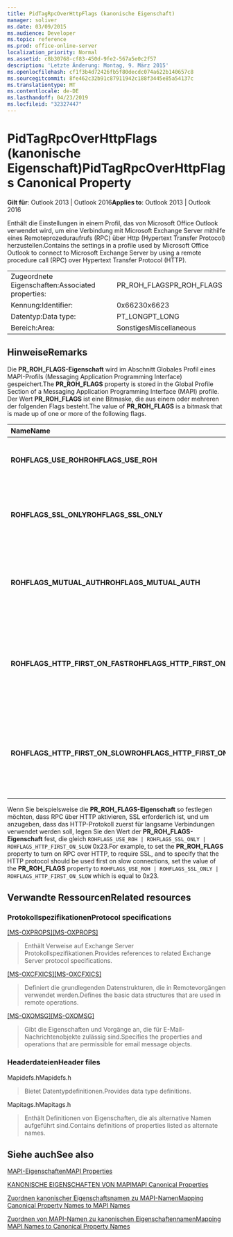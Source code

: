 ```yaml
---
title: PidTagRpcOverHttpFlags (kanonische Eigenschaft)
manager: soliver
ms.date: 03/09/2015
ms.audience: Developer
ms.topic: reference
ms.prod: office-online-server
localization_priority: Normal
ms.assetid: c8b30768-cf83-450d-9fe2-567a5e0c2f57
description: 'Letzte Änderung: Montag, 9. März 2015'
ms.openlocfilehash: cf1f3b4d72426fb5f80decdc074a622b140657c8
ms.sourcegitcommit: 8fe462c32b91c87911942c188f3445e85a54137c
ms.translationtype: MT
ms.contentlocale: de-DE
ms.lasthandoff: 04/23/2019
ms.locfileid: "32327447"
---
```

# <a name="pidtagrpcoverhttpflags-canonical-property"></a><span data-ttu-id="2a77e-103">PidTagRpcOverHttpFlags (kanonische Eigenschaft)</span><span class="sxs-lookup"><span data-stu-id="2a77e-103">PidTagRpcOverHttpFlags Canonical Property</span></span>

  
  
<span data-ttu-id="2a77e-104">**Gilt für**: Outlook 2013 | Outlook 2016</span><span class="sxs-lookup"><span data-stu-id="2a77e-104">**Applies to**: Outlook 2013 | Outlook 2016</span></span> 
  
<span data-ttu-id="2a77e-105">Enthält die Einstellungen in einem Profil, das von Microsoft Office Outlook verwendet wird, um eine Verbindung mit Microsoft Exchange Server mithilfe eines Remoteprozeduraufrufs (RPC) über Http (Hypertext Transfer Protocol) herzustellen.</span><span class="sxs-lookup"><span data-stu-id="2a77e-105">Contains the settings in a profile used by Microsoft Office Outlook to connect to Microsoft Exchange Server by using a remote procedure call (RPC) over Hypertext Transfer Protocol (HTTP).</span></span>
  
|||
|:-----|:-----|
|<span data-ttu-id="2a77e-106">Zugeordnete Eigenschaften:</span><span class="sxs-lookup"><span data-stu-id="2a77e-106">Associated properties:</span></span>  <br/> |<span data-ttu-id="2a77e-107">PR_ROH_FLAGS</span><span class="sxs-lookup"><span data-stu-id="2a77e-107">PR_ROH_FLAGS</span></span>  <br/> |
|<span data-ttu-id="2a77e-108">Kennung:</span><span class="sxs-lookup"><span data-stu-id="2a77e-108">Identifier:</span></span>  <br/> |<span data-ttu-id="2a77e-109">0x6623</span><span class="sxs-lookup"><span data-stu-id="2a77e-109">0x6623</span></span>  <br/> |
|<span data-ttu-id="2a77e-110">Datentyp:</span><span class="sxs-lookup"><span data-stu-id="2a77e-110">Data type:</span></span>  <br/> |<span data-ttu-id="2a77e-111">PT_LONG</span><span class="sxs-lookup"><span data-stu-id="2a77e-111">PT_LONG</span></span>  <br/> |
|<span data-ttu-id="2a77e-112">Bereich:</span><span class="sxs-lookup"><span data-stu-id="2a77e-112">Area:</span></span>  <br/> |<span data-ttu-id="2a77e-113">Sonstiges</span><span class="sxs-lookup"><span data-stu-id="2a77e-113">Miscellaneous</span></span>  <br/> |
   
## <a name="remarks"></a><span data-ttu-id="2a77e-114">Hinweise</span><span class="sxs-lookup"><span data-stu-id="2a77e-114">Remarks</span></span>

<span data-ttu-id="2a77e-115">Die **PR_ROH_FLAGS-Eigenschaft** wird im Abschnitt Globales Profil eines MAPI-Profils (Messaging Application Programming Interface) gespeichert.</span><span class="sxs-lookup"><span data-stu-id="2a77e-115">The **PR_ROH_FLAGS** property is stored in the Global Profile Section of a Messaging Application Programming Interface (MAPI) profile.</span></span> <span data-ttu-id="2a77e-116">Der Wert **PR_ROH_FLAGS** ist eine Bitmaske, die aus einem oder mehreren der folgenden Flags besteht.</span><span class="sxs-lookup"><span data-stu-id="2a77e-116">The value of **PR_ROH_FLAGS** is a bitmask that is made up of one or more of the following flags.</span></span> 
  
|<span data-ttu-id="2a77e-117">**Name**</span><span class="sxs-lookup"><span data-stu-id="2a77e-117">**Name**</span></span>|<span data-ttu-id="2a77e-118">**Wert**</span><span class="sxs-lookup"><span data-stu-id="2a77e-118">**Value**</span></span>|<span data-ttu-id="2a77e-119">**Beschreibung**</span><span class="sxs-lookup"><span data-stu-id="2a77e-119">**Description**</span></span>|
|:-----|:-----|:-----|
|<span data-ttu-id="2a77e-120">**ROHFLAGS_USE_ROH**</span><span class="sxs-lookup"><span data-stu-id="2a77e-120">**ROHFLAGS_USE_ROH**</span></span> <br/> |<span data-ttu-id="2a77e-121">0x1</span><span class="sxs-lookup"><span data-stu-id="2a77e-121">0x1</span></span>  <br/> |<span data-ttu-id="2a77e-122">Verbinden der Exchange Server RPC über HTTP.</span><span class="sxs-lookup"><span data-stu-id="2a77e-122">Connect to the Exchange Server using RPC over HTTP.</span></span>  <br/> |
|<span data-ttu-id="2a77e-123">**ROHFLAGS_SSL_ONLY**</span><span class="sxs-lookup"><span data-stu-id="2a77e-123">**ROHFLAGS_SSL_ONLY**</span></span> <br/> |<span data-ttu-id="2a77e-124">0x2</span><span class="sxs-lookup"><span data-stu-id="2a77e-124">0x2</span></span>  <br/> |<span data-ttu-id="2a77e-125">Verbinden auf die Exchange Server ssl (Secure Socket Layer) verwenden.</span><span class="sxs-lookup"><span data-stu-id="2a77e-125">Connect to the Exchange Server using Secure Socket Layer (SSL) only.</span></span>  <br/> |
|<span data-ttu-id="2a77e-126">**ROHFLAGS_MUTUAL_AUTH**</span><span class="sxs-lookup"><span data-stu-id="2a77e-126">**ROHFLAGS_MUTUAL_AUTH**</span></span> <br/> |<span data-ttu-id="2a77e-127">0x4</span><span class="sxs-lookup"><span data-stu-id="2a77e-127">0x4</span></span>  <br/> |<span data-ttu-id="2a77e-128">Authentifizieren Sie die Sitzung gegenseitig, wenn Sie eine Verbindung mithilfe von SSL herstellen.</span><span class="sxs-lookup"><span data-stu-id="2a77e-128">Mutually authenticate the session when connecting by using SSL.</span></span>  <br/> |
|<span data-ttu-id="2a77e-129">**ROHFLAGS_HTTP_FIRST_ON_FAST**</span><span class="sxs-lookup"><span data-stu-id="2a77e-129">**ROHFLAGS_HTTP_FIRST_ON_FAST**</span></span> <br/> |<span data-ttu-id="2a77e-130">0x8</span><span class="sxs-lookup"><span data-stu-id="2a77e-130">0x8</span></span>  <br/> |<span data-ttu-id="2a77e-131">Stellen Sie in schnellen Netzwerken zuerst eine Verbindung mithilfe von HTTP ein.</span><span class="sxs-lookup"><span data-stu-id="2a77e-131">On fast networks, connect by using HTTP first.</span></span> <span data-ttu-id="2a77e-132">Stellen Sie dann eine Verbindung mithilfe von TCP/IP ein.</span><span class="sxs-lookup"><span data-stu-id="2a77e-132">Then, connect by using TCP/IP.</span></span>  <br/> |
|<span data-ttu-id="2a77e-133">**ROHFLAGS_HTTP_FIRST_ON_SLOW**</span><span class="sxs-lookup"><span data-stu-id="2a77e-133">**ROHFLAGS_HTTP_FIRST_ON_SLOW**</span></span> <br/> |<span data-ttu-id="2a77e-134">0x20</span><span class="sxs-lookup"><span data-stu-id="2a77e-134">0x20</span></span>  <br/> |<span data-ttu-id="2a77e-135">Stellen Sie in langsamen Netzwerken zuerst eine Verbindung mithilfe von HTTP ein.</span><span class="sxs-lookup"><span data-stu-id="2a77e-135">On slow networks, connect by using HTTP first.</span></span> <span data-ttu-id="2a77e-136">Stellen Sie dann eine Verbindung mithilfe von TCP/IP ein.</span><span class="sxs-lookup"><span data-stu-id="2a77e-136">Then, connect by using TCP/IP.</span></span>  <br/> |
   
<span data-ttu-id="2a77e-137">Wenn Sie beispielsweise die **PR_ROH_FLAGS-Eigenschaft** so festlegen möchten, dass RPC über HTTP aktivieren, SSL erforderlich ist, und um anzugeben, dass das HTTP-Protokoll zuerst für langsame Verbindungen verwendet werden soll, legen Sie den Wert der **PR_ROH_FLAGS-Eigenschaft** fest, die gleich  `ROHFLAGS_USE_ROH | ROHFLAGS_SSL_ONLY | ROHFLAGS_HTTP_FIRST_ON_SLOW` 0x23.</span><span class="sxs-lookup"><span data-stu-id="2a77e-137">For example, to set the **PR_ROH_FLAGS** property to turn on RPC over HTTP, to require SSL, and to specify that the HTTP protocol should be used first on slow connections, set the value of the **PR_ROH_FLAGS** property to  `ROHFLAGS_USE_ROH | ROHFLAGS_SSL_ONLY | ROHFLAGS_HTTP_FIRST_ON_SLOW` which is equal to 0x23.</span></span> 
  
## <a name="related-resources"></a><span data-ttu-id="2a77e-138">Verwandte Ressourcen</span><span class="sxs-lookup"><span data-stu-id="2a77e-138">Related resources</span></span>

### <a name="protocol-specifications"></a><span data-ttu-id="2a77e-139">Protokollspezifikationen</span><span class="sxs-lookup"><span data-stu-id="2a77e-139">Protocol specifications</span></span>

<span data-ttu-id="2a77e-140">[[MS-OXPROPS]](https://msdn.microsoft.com/library/f6ab1613-aefe-447d-a49c-18217230b148%28Office.15%29.aspx)</span><span class="sxs-lookup"><span data-stu-id="2a77e-140">[[MS-OXPROPS]](https://msdn.microsoft.com/library/f6ab1613-aefe-447d-a49c-18217230b148%28Office.15%29.aspx)</span></span>
  
> <span data-ttu-id="2a77e-141">Enthält Verweise auf Exchange Server Protokollspezifikationen.</span><span class="sxs-lookup"><span data-stu-id="2a77e-141">Provides references to related Exchange Server protocol specifications.</span></span>
    
<span data-ttu-id="2a77e-142">[[MS-OXCFXICS]](https://msdn.microsoft.com/library/b9752f3d-d50d-44b8-9e6b-608a117c8532%28Office.15%29.aspx)</span><span class="sxs-lookup"><span data-stu-id="2a77e-142">[[MS-OXCFXICS]](https://msdn.microsoft.com/library/b9752f3d-d50d-44b8-9e6b-608a117c8532%28Office.15%29.aspx)</span></span>
  
> <span data-ttu-id="2a77e-143">Definiert die grundlegenden Datenstrukturen, die in Remotevorgängen verwendet werden.</span><span class="sxs-lookup"><span data-stu-id="2a77e-143">Defines the basic data structures that are used in remote operations.</span></span>
    
<span data-ttu-id="2a77e-144">[[MS-OXOMSG]](https://msdn.microsoft.com/library/daa9120f-f325-4afb-a738-28f91049ab3c%28Office.15%29.aspx)</span><span class="sxs-lookup"><span data-stu-id="2a77e-144">[[MS-OXOMSG]](https://msdn.microsoft.com/library/daa9120f-f325-4afb-a738-28f91049ab3c%28Office.15%29.aspx)</span></span>
  
> <span data-ttu-id="2a77e-145">Gibt die Eigenschaften und Vorgänge an, die für E-Mail-Nachrichtenobjekte zulässig sind.</span><span class="sxs-lookup"><span data-stu-id="2a77e-145">Specifies the properties and operations that are permissible for email message objects.</span></span>
    
### <a name="header-files"></a><span data-ttu-id="2a77e-146">Headerdateien</span><span class="sxs-lookup"><span data-stu-id="2a77e-146">Header files</span></span>

<span data-ttu-id="2a77e-147">Mapidefs.h</span><span class="sxs-lookup"><span data-stu-id="2a77e-147">Mapidefs.h</span></span>
  
> <span data-ttu-id="2a77e-148">Bietet Datentypdefinitionen.</span><span class="sxs-lookup"><span data-stu-id="2a77e-148">Provides data type definitions.</span></span>
    
<span data-ttu-id="2a77e-149">Mapitags.h</span><span class="sxs-lookup"><span data-stu-id="2a77e-149">Mapitags.h</span></span>
  
> <span data-ttu-id="2a77e-150">Enthält Definitionen von Eigenschaften, die als alternative Namen aufgeführt sind.</span><span class="sxs-lookup"><span data-stu-id="2a77e-150">Contains definitions of properties listed as alternate names.</span></span>
    
## <a name="see-also"></a><span data-ttu-id="2a77e-151">Siehe auch</span><span class="sxs-lookup"><span data-stu-id="2a77e-151">See also</span></span>



[<span data-ttu-id="2a77e-152">MAPI-Eigenschaften</span><span class="sxs-lookup"><span data-stu-id="2a77e-152">MAPI Properties</span></span>](mapi-properties.md)
  
[<span data-ttu-id="2a77e-153">KANONISCHE EIGENSCHAFTEN VON MAPI</span><span class="sxs-lookup"><span data-stu-id="2a77e-153">MAPI Canonical Properties</span></span>](mapi-canonical-properties.md)
  
[<span data-ttu-id="2a77e-154">Zuordnen kanonischer Eigenschaftsnamen zu MAPI-Namen</span><span class="sxs-lookup"><span data-stu-id="2a77e-154">Mapping Canonical Property Names to MAPI Names</span></span>](mapping-canonical-property-names-to-mapi-names.md)
  
[<span data-ttu-id="2a77e-155">Zuordnen von MAPI-Namen zu kanonischen Eigenschaftennamen</span><span class="sxs-lookup"><span data-stu-id="2a77e-155">Mapping MAPI Names to Canonical Property Names</span></span>](mapping-mapi-names-to-canonical-property-names.md)

